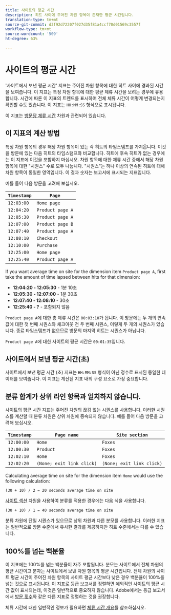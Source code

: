 ```yaml
---
title: 사이트의 평균 시간
description: 히트 사이에 주어진 차원 항목이 존재한 평균 시간입니다.
translation-type: tm+mt
source-git-commit: d3f92d72207f027d35f81a4ccf70d01569c3557f
workflow-type: tm+mt
source-wordcount: '509'
ht-degree: 63%

---
```



# 사이트의 평균 시간

&#39;사이트에서 보낸 평균 시간&#39; 지표는 주어진 차원 항목에 대한 히트 사이에 경과된 시간을 보여줍니다. 이 지표는 특정 차원 항목에 대한 평균 체류 시간을 보려는 경우에 유용합니다. 시간에 따른 이 지표의 트렌드를 표시하여 전체 체류 시간이 어떻게 변경되는지 확인할 수도 있습니다. 이 지표는 `HH:MM:SS` 형식으로 표시됩니다.

이 지표는 [방문당 체류 시간](../dimensions/time-spent-per-visit.md) 차원과 관련되어 있습니다.

## 이 지표의 계산 방법

특정 차원 항목의 경우 해당 차원 항목이 있는 각 히트의 타임스탬프를 가져옵니다. 이것을 방문에 있는 다음 히트의 타임스탬프와 비교합니다. 히트에 후속 히트가 없는 경우에는 이 지표에 이것을 포함하지 마십시오. 차원 항목에 대한 체류 시간 중에서 해당 차원 항목에 대한 &quot;시퀀스&quot; 수로 모두 나눕니다. &quot;시퀀스&quot;는 하나 이상의 연속된 히트에 대해 차원 항목이 동일한 영역입니다. 이 결과 숫자는 보고서에 표시되는 지표입니다.

예를 들어 다음 방문을 고려해 보십시오.

| `Timestamp` | `Page` |
| --- | --- |
| `12:03:00` | `Home page` |
| `12:04:20` | `Product page A` |
| `12:05:30` | `Product page A` |
| `12:07:00` | `Product page B` |
| `12:07:40` | `Product page A` |
| `12:08:10` | `Checkout` |
| `12:10:00` | `Purchase` |
| `12:25:00` | `Home page` |
| `12:25:40` | `Product page A` |


If you want average time on site for the dimension item `Product page A`, first take the amount of time lapsed between hits for that dimension:

* **12:04:20 - 12:05:30** - 1분 10초
* **12:05:30 - 12:07:00** - 1분 30초
* **12:07:40 - 12:08:10** - 30초
* **12:25:40 - ?** - 포함되지 않음

`Product page A`에 대한 총 체류 시간은 `00:03:10`가 됩니다. 이 방문에는 두 개의 연속 값에 대한 첫 번째 시퀀스와 체크아웃 전 두 번째 시퀀스, 이렇게 두 개의 시퀀스가 있습니다. 종료 타임스탬프가 없으므로 방문의 마지막 히트는 시퀀스가 아닙니다.

`Product page A`에 대한 사이트의 평균 시간은 `00:01:35`입니다.

## 사이트에서 보낸 평균 시간(초)

사이트에서 보낸 평균 시간 (초) 지표는 `HH:MM:SS` 형식이 아닌 정수로 표시된 동일한 데이터를 보여줍니다. 이 지표는 계산된 지표 내의 구성 요소로 가장 중요합니다.

## 분류 합계가 상위 라인 항목과 일치하지 않습니다.

사이트의 평균 시간 지표는 주어진 차원의 끊김 없는 시퀀스를 사용합니다. 이러한 시퀀스를 계산할 때 분류 차원은 상위 차원에 종속되지 않습니다. 예를 들어 다음 방문을 고려해 보십시오.

| `Timestamp` | `Page name` | `Site section` |
| --- | --- | --- |
| `12:00:00` | `Home` | `Foxes` |
| `12:00:30` | `Product` | `Foxes` |
| `12:02:10` | `Home` | `Foxes` |
| `12:02:20` | `(None; exit link click)` | `(None; exit link click)` |

Calculating average time on site for the dimension item `Home` would use the following calculation:

```text
(30 + 10) / 2 = 20 seconds average time on site
```

[사이트 섹션](../dimensions/site-section.md) 차원을 사용하여 분류를 적용한 경우에는 다음 식을 사용합니다.

```text
(30 + 10) / 1 = 40 seconds average time on site
```

분류 차원에 단일 시퀀스가 있으므로 상위 차원과 다른 분모를 사용합니다. 이러한 지표는 일반적으로 방문 수준에서 유사한 결과를 제공하지만 히트 수준에서는 다를 수 있습니다.

## 100%를 넘는 백분율

이 지표에는 100%를 넘는 백분율이 자주 포함됩니다. 분모는 사이트에서 전체 차원의 평균 시간이고 분자는 사이트에서 보낸 차원 항목의 평균 시간입니다. 전체 차원의 사이트 평균 시간이 주어진 차원 항목의 사이트 평균 시간보다 낮은 경우 백분율이 100%를 넘는 것으로 표시됩니다. 이 지표로 등급 보고서를 정렬하면 예외적인 사이트의 평균 시간 값이 표시되는데, 이것은 일반적으로 중요하지 않습니다. Adobe에서는 등급 보고서에서 [방문 횟수](visits.md)와 같은 다른 지표로 정렬하는 것을 권장합니다.

체류 시간에 대한 일반적인 정보가 필요하면 [체류 시간 개요](time-spent.md)를 참조하십시오.
